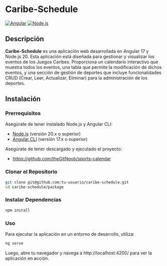 # Caribe-Schedule

[![Angular](https://img.shields.io/badge/angular-v17.3.7-red)](https://angular.io/)
[![Node.js](https://img.shields.io/badge/node.js-v20.16.0-green)](https://nodejs.org/)

## Descripción

**Caribe-Schedule** es una aplicación web desarrollada en Angular 17 y Node.js 20. Esta aplicación está diseñada para gestionar y visualizar los eventos de los Juegos Caribes. Proporciona un calendario interactivo que muestra todos los eventos, una tabla que permite la modificación de dichos eventos, y una sección de gestión de deportes que incluye funcionalidades CRUD (Crear, Leer, Actualizar, Eliminar) para la administración de los deportes.

## Instalación

### Prerrequisitos

Asegúrate de tener instalado Node.js y Angular CLI:

- [Node.js](https://nodejs.org/) (versión 20.x o superior)
- [Angular CLI](https://angular.io/cli) (versión 17.x o superior)

Asegúrate de tener descargado y ejecutado el proyecto:

- https://github.com/theGitNoob/sports-calendar

### Clonar el Repositorio

```bash
git clone git@github.com:tu-usuario/caribe-schedule.git
cd caribe-schedule/package
```

### Instalar Dependencias
```bash
npm install
```
### Uso
Para ejecutar la aplicación en un entorno de desarrollo, utiliza:

```bash
ng serve
```
Luego, abre tu navegador y navega a http://localhost:4200/ para ver la aplicación en acción.
